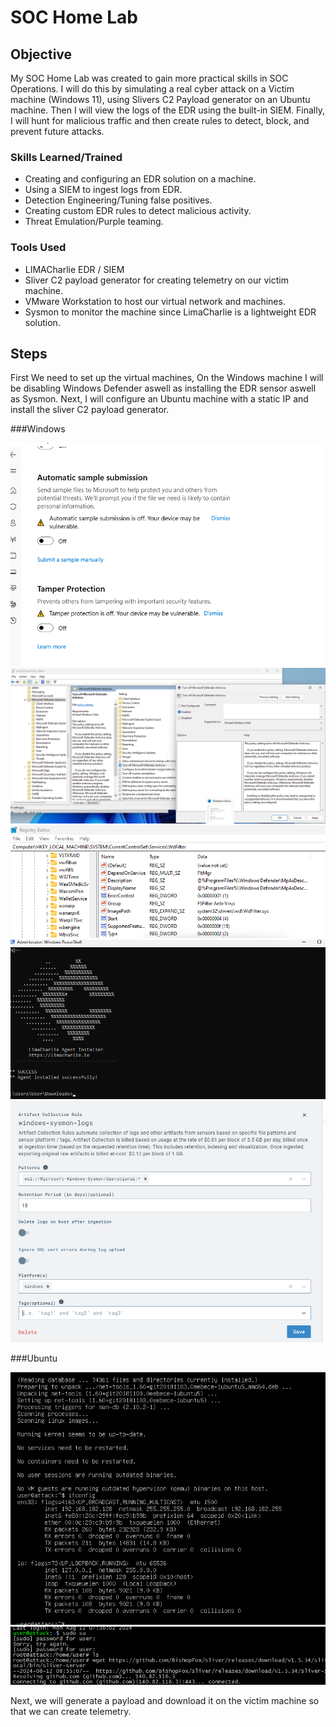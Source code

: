 
# SOC Home Lab

## Objective
My SOC Home Lab was created to gain more practical skills in SOC Operations. I will do this by simulating a real cyber attack on a Victim machine (Windows 11), using Slivers C2 Payload generator on an Ubuntu machine. Then I will view the logs of the EDR using the built-in SIEM. Finally, I will hunt for malicious traffic and then create rules to detect, block, and prevent future attacks.

### Skills Learned/Trained

- Creating and configuring an EDR solution on a machine.
- Using a SIEM to ingest logs from EDR.
- Detection Engineering/Tuning false positives.
- Creating custom EDR rules to detect malicious activity.
- Threat Emulation/Purple teaming.
  
### Tools Used

- LIMACharlie EDR / SIEM 
- Sliver C2 payload generator for creating telemetry on our victim machine.
- VMware Workstation to host our virtual network and machines.
- Sysmon to monitor the machine since LimaCharlie is a lightweight EDR solution.

## Steps
First We need to set up the virtual machines, On the Windows machine I will be disabling Windows Defender aswell as installing the EDR sensor aswell as Sysmon. Next, I will configure an Ubuntu machine with a static IP and install the sliver C2 payload generator.

###Windows





<img src="Pictures/001.png">
<img src="Pictures/003.png">
<img src="Pictures/004.png">
<img src="Pictures/005.png">
<img src="Pictures/006.png">



###Ubuntu



<img src="Pictures/002.png">
<img src="Pictures/007.png">



Next, we will generate a payload and download it on the victim machine so that we can create telemetry.
